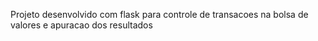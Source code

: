Projeto desenvolvido com flask para controle de transacoes na bolsa de valores e apuracao dos resultados